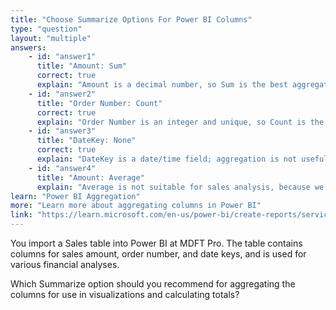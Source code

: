 ```yaml
---
title: "Choose Summarize Options For Power BI Columns"
type: "question"
layout: "multiple"
answers:
    - id: "answer1"
      title: "Amount: Sum"
      correct: true
      explain: "Amount is a decimal number, so Sum is the best aggregation to calculate subtotal of sales."
    - id: "answer2"
      title: "Order Number: Count"
      correct: true
      explain: "Order Number is an integer and unique, so Count is the best aggregation to count the number of orders."
    - id: "answer3"
      title: "DateKey: None"
      correct: true
      explain: "DateKey is a date/time field; aggregation is not useful for this field."
    - id: "answer4"
      title: "Amount: Average"
      explain: "Average is not suitable for sales analysis, because we usually calculate sales subtotals, not averages."
learn: "Power BI Aggregation"
more: "Learn more about aggregating columns in Power BI"
link: "https://learn.microsoft.com/en-us/power-bi/create-reports/service-aggregates"
---
```

You import a Sales table into Power BI at MDFT Pro. The table contains columns for sales amount, order number, and date keys, and is used for various financial analyses.

Which Summarize option should you recommend for aggregating the columns for use in visualizations and calculating totals?
